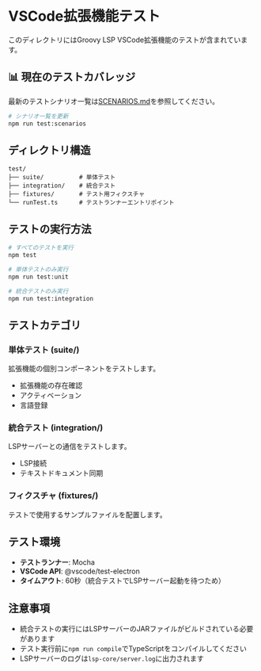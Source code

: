 # VSCode拡張機能テスト

このディレクトリにはGroovy LSP VSCode拡張機能のテストが含まれています。

## 📊 現在のテストカバレッジ

最新のテストシナリオ一覧は[SCENARIOS.md](./SCENARIOS.md)を参照してください。

```bash
# シナリオ一覧を更新
npm run test:scenarios
```

## ディレクトリ構造

```
test/
├── suite/          # 単体テスト
├── integration/    # 統合テスト
├── fixtures/       # テスト用フィクスチャ
└── runTest.ts      # テストランナーエントリポイント
```

## テストの実行方法

```bash
# すべてのテストを実行
npm test

# 単体テストのみ実行
npm run test:unit

# 統合テストのみ実行
npm run test:integration
```

## テストカテゴリ

### 単体テスト (suite/)
拡張機能の個別コンポーネントをテストします。
- 拡張機能の存在確認
- アクティベーション
- 言語登録

### 統合テスト (integration/)
LSPサーバーとの通信をテストします。
- LSP接続
- テキストドキュメント同期

### フィクスチャ (fixtures/)
テストで使用するサンプルファイルを配置します。

## テスト環境

- **テストランナー**: Mocha
- **VSCode API**: @vscode/test-electron
- **タイムアウト**: 60秒（統合テストでLSPサーバー起動を待つため）

## 注意事項

- 統合テストの実行にはLSPサーバーのJARファイルがビルドされている必要があります
- テスト実行前に`npm run compile`でTypeScriptをコンパイルしてください
- LSPサーバーのログは`lsp-core/server.log`に出力されます